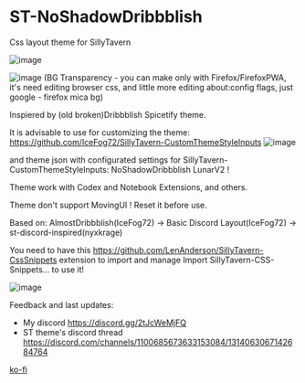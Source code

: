 # ST-NoShadowDribbblish
Css layout theme for SillyTavern 

![image](https://github.com/user-attachments/assets/0693085a-a2d3-4962-a11a-ad7ded485967)

![image](https://github.com/user-attachments/assets/342aac84-d9c7-4c99-ba8f-186ec32672ea)
(BG Transparency - you can make only with Firefox/FirefoxPWA, it's need editing browser css, and little more editing about:config flags, just google - firefox mica bg)

Inspiered by (old broken)Dribbblish Spicetify theme.

It is advisable to use for customizing the theme:
https://github.com/IceFog72/SillyTavern-CustomThemeStyleInputs
![image](https://github.com/user-attachments/assets/94e443a8-e6c3-4e64-b91e-38f384c68b84)

and theme json with configurated settings for SillyTavern-CustomThemeStyleInputs: NoShadowDribbblish LunarV2 !


Theme work with Codex and Notebook Extensions, and others.

Theme don't support MovingUI ! Reset it before use.

Based on: AlmostDribbblish(IceFog72) -> Basic Discord Layout(IceFog72) -> st-discord-inspired(nyxkrage)

You need to have this https://github.com/LenAnderson/SillyTavern-CssSnippets extension to import and manage Import SillyTavern-CSS-Snippets... to use it!

![image](https://github.com/user-attachments/assets/05d2dfd2-cc48-44c2-a7ff-1d01c036a36f)

Feedback and last updates:
- My discord https://discord.gg/2tJcWeMjFQ 
- ST theme's discord thread https://discord.com/channels/1100685673633153084/1314063067142684764

[ko-fi](https://ko-fi.com/icefog72)
